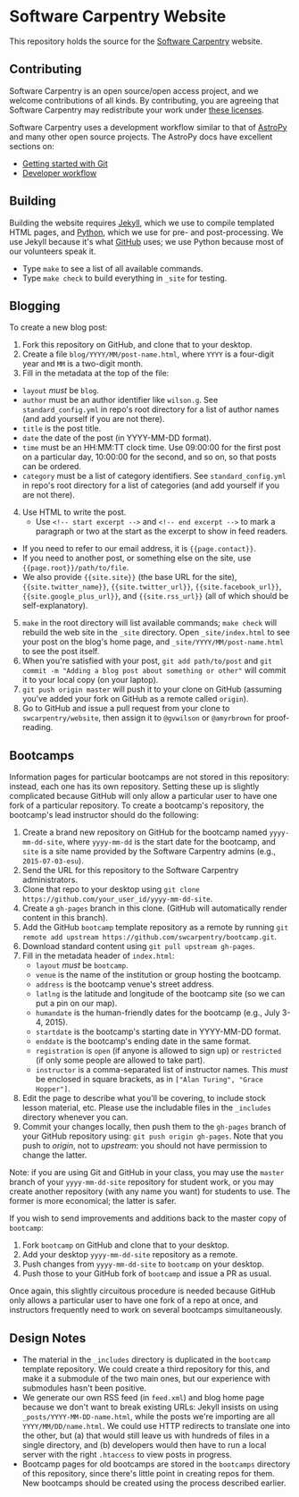 Software Carpentry Website
==========================

This repository holds the source for
the [Software Carpentry](http://software-carpentry.org) website.

Contributing
------------

Software Carpentry is an open source/open access project,
and we welcome contributions of all kinds.
By contributing,
you are agreeing that Software Carpentry may redistribute your work
under [these licenses](http://software-carpentry.org/license.html).

Software Carpentry uses a development workflow similar to that of [AstroPy](http://astropy.org)
and many other open source projects.
The AstroPy docs have excellent sections on:

* [Getting started with Git](http://astropy.readthedocs.org/en/latest/development/workflow/index.html#getting-started-with-git)
* [Developer workflow](http://astropy.readthedocs.org/en/latest/development/workflow/development_workflow.html)

Building
--------

Building the website requires [Jekyll](http://jekyllrb.com/),
which we use to compile templated HTML pages,
and [Python](http://python.org/),
which we use for pre- and post-processing.
We use Jekyll because it's what [GitHub](http://github.com/) uses;
we use Python because most of our volunteers speak it.

* Type `make` to see a list of all available commands.
* Type `make check` to build everything in `_site` for testing.

Blogging 
--------

To create a new blog post:

1. Fork this repository on GitHub, and clone that to your desktop.
2. Create a file `blog/YYYY/MM/post-name.html`,
   where `YYYY` is a four-digit year and `MM` is a two-digit month.
3. Fill in the metadata at the top of the file:
  - `layout` *must* be `blog`.
  - `author` must be an author identifier like `wilson.g`.
    See `standard_config.yml` in repo's root directory for a list of author names
    (and add yourself if you are not there).
  - `title` is the post title.
  - `date` the date of the post (in YYYY-MM-DD format).
  - `time` must be an HH:MM:TT clock time.
    Use 09:00:00 for the first post on a particular day,
    10:00:00 for the second,
    and so on,
    so that posts can be ordered.
  - `category` must be a list of category identifiers.
    See `standard_config.yml` in repo's root directory for a list of categories
    (and add yourself if you are not there).
4. Use HTML to write the post.
   - Use `<!-- start excerpt -->` and `<!-- end excerpt -->`
     to mark a paragraph or two at the start
     as the excerpt to show in feed readers.
  - If you need to refer to our email address, it is `{{page.contact}}`.
  - If you need to another post, or something else on the site, use `{{page.root}}/path/to/file`.
  - We also provide `{{site.site}}` (the base URL for the site),
    `{{site.twitter_name}}`,
    `{{site.twitter_url}}`,
    `{{site.facebook_url}}`,
    `{{site.google_plus_url}}`,
    and `{{site.rss_url}}`
    (all of which should be self-explanatory).
5. `make` in the root directory will list available commands;
   `make check` will rebuild the web site in the `_site` directory.
   Open `_site/index.html` to see your post on the blog's home page,
   and `_site/YYYY/MM/post-name.html` to see the post itself.
6. When you're satisfied with your post,
   `git add path/to/post` and `git commit -m "Adding a blog post about something or other"`
   will commit it to your local copy (on your laptop).
7. `git push origin master` will push it to your clone on GitHub
   (assuming you've added your fork on GitHub as a remote called `origin`).
8. Go to GitHub and issue a pull request from your clone to `swcarpentry/website`,
   then assign it to `@gvwilson` or `@amyrbrown` for proof-reading.

Bootcamps
---------

Information pages for particular bootcamps are not stored in this repository:
instead,
each one has its own repository.
Setting these up is slightly complicated
because GitHub will only allow a particular user to have one fork of a particular repository.
To create a bootcamp's repository,
the bootcamp's lead instructor should do the following:

1. Create a brand new repository on GitHub for the bootcamp
   named `yyyy-mm-dd-site`,
   where `yyyy-mm-dd` is the start date for the bootcamp,
   and `site` is a site name provided by the Software Carpentry admins
   (e.g., `2015-07-03-esu`).
2. Send the URL for this repository to the Software Carpentry administrators.
3. Clone that repo to your desktop using
   `git clone https://github.com/your_user_id/yyyy-mm-dd-site`.
4. Create a `gh-pages` branch in this clone.
   (GitHub will automatically render content in this branch).
5. Add the GitHub `bootcamp` template repository as a remote by running
   `git remote add upstream https://github.com/swcarpentry/bootcamp.git`.
6. Download standard content using
   `git pull upstream gh-pages`.
7. Fill in the metadata header of `index.html`:
   - `layout` *must* be `bootcamp`.
   - `venue` is the name of the institution or group hosting the bootcamp.
   - `address` is the bootcamp venue's street address.
   - `latlng` is the latitude and longitude of the bootcamp site
     (so we can put a pin on our map).
   - `humandate` is the human-friendly dates for the bootcamp (e.g., July 3-4, 2015).
   - `startdate` is the bootcamp's starting date in YYYY-MM-DD format.
   - `enddate` is the bootcamp's ending date in the same format.
   - `registration` is `open` (if anyone is allowed to sign up)
     or `restricted` (if only some people are allowed to take part).
   - `instructor` is a comma-separated list of instructor names.
     This *must* be enclosed in square brackets, as in
     `["Alan Turing", "Grace Hopper"]`.
8. Edit the page to describe what you'll be covering,
   to include stock lesson material,
   etc.
   Please use the includable files in the `_includes` directory
   whenever you can.
9. Commit your changes locally,
   then push them to the `gh-pages` branch of your GitHub repository using:
   `git push origin gh-pages`.
   Note that you push to *origin*, not to *upstream*:
   you should not have permission to change the latter.

Note: if you are using Git and GitHub in your class,
you may use the `master` branch of your `yyyy-mm-dd-site` repository for student work,
or you may create another repository
(with any name you want)
for students to use.
The former is more economical;
the latter is safer.

If you wish to send improvements and additions back to the master copy of `bootcamp`:

1. Fork `bootcamp` on GitHub and clone that to your desktop.
2. Add your desktop `yyyy-mm-dd-site` repository as a remote.
3. Push changes from `yyyy-mm-dd-site` to `bootcamp` on your desktop.
4. Push those to your GitHub fork of `bootcamp` and issue a PR as usual.

Once again,
this slightly circuitous procedure is needed because
GitHub only allows a particular user to have one fork of a repo at once,
and instructors frequently need to work on several bootcamps simultaneously.

Design Notes
------------

* The material in the `_includes` directory
  is duplicated in the `bootcamp` template repository.
  We could create a third repository for this,
  and make it a submodule of the two main ones,
  but our experience with submodules hasn't been positive.
* We generate our own RSS feed (in `feed.xml`) and blog home page
  because we don't want to break existing URLs:
  Jekyll insists on using `_posts/YYYY-MM-DD-name.html`,
  while the posts we're importing are all `YYYY/MM/DD/name.html`.
  We could use HTTP redirects to translate one into the other,
  but (a) that would still leave us with hundreds of files in a single directory,
  and (b) developers would then have to run a local server with the right `.htaccess`
  to view posts in progress.
* Bootcamp pages for old bootcamps
  are stored in the `bootcamps` directory of this repository,
  since there's little point in creating repos for them.
  New bootcamps should be created using the process described earlier.
